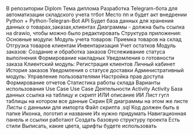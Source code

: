 В репозитории Diplom
 Тема диплома Разработка Telegram-бота для автоматизации складского учета
 тгбот
 Место пп и будет акт внедрении
 Python + Python-Telegran-Bot API
 Будет база данных для хранения данных о товарах,заказах,клиентах
 Диаграммы - должна быть ссылка на drawio, чтобы можно было редактировать
 Структура приложения:
 Основные модули:
  Модуль учета товаров:
  Приемка товаров на склад
  Отгрузка товаров клиентам
  Инвентаризация
  Учет остатков
Модуль заказов:
  Создание и обработка заказов
  Отслеживание статуса выполнения
  Формирование накладных
  Уведомления о готовности заказа
Клиентский модуль:
  Регистрация клиентов
  Личный кабинет
  История заказов
  Уведомления о статусе доставки
Административный модуль:
  Управление пользователями
  Настройка прав доступа
  Формирование отчетов
  Статистика работы склада
 Варианты использования Use Case
Use Case
 Деятельности Activity
Activity
 База данных ссылка на таблицу и скрипт ИЛИ описание ИИ
 Лист гугл таблицы на котором все данные
 Скрин ER диаграммы на этом же листе
 Листы с данными для импорта
 Файл скрипта .sql
 Код должен быть в папке
 Иконка, логотип и название Их нужно придумать
 Навигационная панель и ссылки работают Создать базовую структуру проекта
 Есть стили Выписать, какие цвета, щрифты будете использовать
